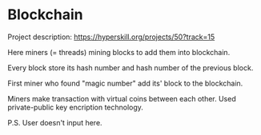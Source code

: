 # Blockchain
Project description: https://hyperskill.org/projects/50?track=15

Here miners (= threads) mining blocks to add them into blockchain.

Every block store its hash number and hash number of the previous block.

First miner who found "magic number" add its' block to the blockchain.

Miners make transaction with virtual coins between each other. Used private-public key encription technology.


P.S. User doesn't input here.
